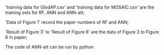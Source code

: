 'training data for GlodAP.csv' and 'training data for MOSAIC.csv' are the training sets for RF, ANN and ANN-att;

'Data of Figure 1' record the paper numbers of RF and ANN;

'Result of Figure 3' to 'Result of Figure 6' are the data of Figure 3 to Figure 6 in paper;

The code of ANN-att can be run by python
